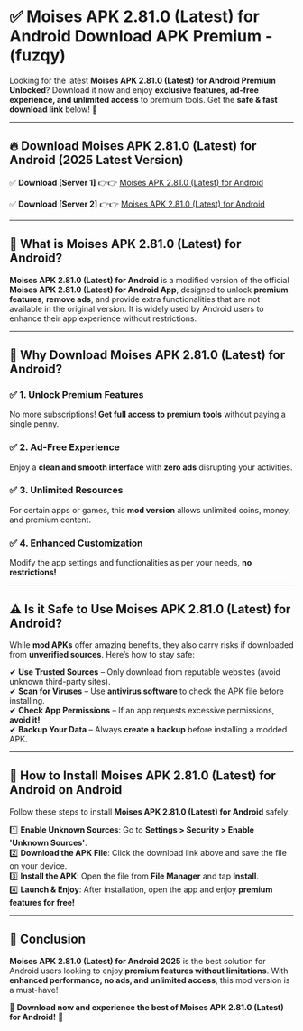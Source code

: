 
# ✅ Moises APK 2.81.0 (Latest) for Android Download APK Premium -  (fuzqy) 

Looking for the latest **Moises APK 2.81.0 (Latest) for Android Premium Unlocked**? Download it now and enjoy **exclusive features, ad-free experience, and unlimited access** to premium tools. Get the **safe & fast download link** below! 🚀

---

## 🔥 Download Moises APK 2.81.0 (Latest) for Android (2025 Latest Version)

✅ **Download [Server 1]** 👉👉 [Moises APK 2.81.0 (Latest) for Android ](https://apkcomod.com?title=Moises_APK_2.81.0_(Latest)_for_Android)  

✅ **Download [Server 2]** 👉👉 [Moises APK 2.81.0 (Latest) for Android ](https://apkcomod.com?title=Moises_APK_2.81.0_(Latest)_for_Android)  


---

## 📌 What is Moises APK 2.81.0 (Latest) for Android?

**Moises APK 2.81.0 (Latest) for Android** is a modified version of the official **Moises APK 2.81.0 (Latest) for Android App**, designed to unlock **premium features**, **remove ads**, and provide extra functionalities that are not available in the original version. It is widely used by Android users to enhance their app experience without restrictions.

---

## 🌟 Why Download Moises APK 2.81.0 (Latest) for Android?

### ✅ 1. Unlock Premium Features
No more subscriptions! **Get full access to premium tools** without paying a single penny.

### ✅ 2. Ad-Free Experience
Enjoy a **clean and smooth interface** with **zero ads** disrupting your activities.

### ✅ 3. Unlimited Resources
For certain apps or games, this **mod version** allows unlimited coins, money, and premium content.

### ✅ 4. Enhanced Customization
Modify the app settings and functionalities as per your needs, **no restrictions!**

---

## ⚠️ Is it Safe to Use Moises APK 2.81.0 (Latest) for Android?

While **mod APKs** offer amazing benefits, they also carry risks if downloaded from **unverified sources**. Here’s how to stay safe:

✔ **Use Trusted Sources** – Only download from reputable websites (avoid unknown third-party sites).  
✔ **Scan for Viruses** – Use **antivirus software** to check the APK file before installing.  
✔ **Check App Permissions** – If an app requests excessive permissions, **avoid it!**  
✔ **Backup Your Data** – Always **create a backup** before installing a modded APK.

---

## 📲 How to Install Moises APK 2.81.0 (Latest) for Android on Android

Follow these steps to install **Moises APK 2.81.0 (Latest) for Android** safely:

1️⃣ **Enable Unknown Sources**: Go to **Settings > Security > Enable 'Unknown Sources'**.  
2️⃣ **Download the APK File**: Click the download link above and save the file on your device.  
3️⃣ **Install the APK**: Open the file from **File Manager** and tap **Install**.  
4️⃣ **Launch & Enjoy**: After installation, open the app and enjoy **premium features for free!**

---

## 🚀 Conclusion

**Moises APK 2.81.0 (Latest) for Android 2025** is the best solution for Android users looking to enjoy **premium features without limitations**. With **enhanced performance, no ads, and unlimited access**, this mod version is a must-have!

🔻 **Download now and experience the best of Moises APK 2.81.0 (Latest) for Android!** 🔻

